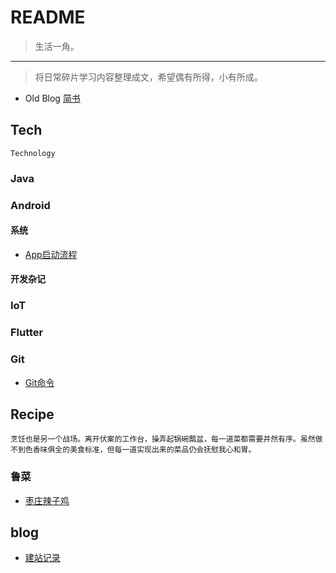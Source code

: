 # README

> 生活一角。

---

> 将日常碎片学习内容整理成文，希望偶有所得，小有所成。

* Old Blog [简书](https://www.jianshu.com/u/4fa76312004b) 

## Tech
    Technology


### Java

### Android

#### 系统

* [App启动流程](https://www.yuque.com/isaac-laugu/me84ap/xh450o)

#### 开发杂记


### IoT

### Flutter 

### Git
* [Git命令](/git/git-command.md)

## Recipe
    烹饪也是另一个战场。离开伏案的工作台，操弄起锅碗瓢盆，每一道菜都需要井然有序。虽然做不到色香味俱全的美食标准，但每一道实现出来的菜品仍会抚慰我心和胃。

### 鲁菜

* [枣庄辣子鸡](/recipe/lucai.md)

## blog

* [建站记录](/blog_log/blog-log.md)


